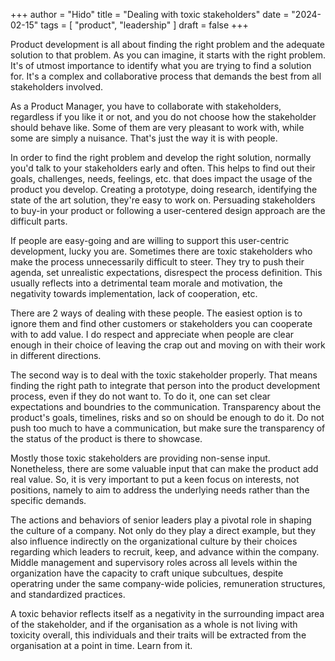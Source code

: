+++
author = "Hido"
title = "Dealing with toxic stakeholders"
date = "2024-02-15"
tags = [
    "product",
    "leadership"
]
draft = false
+++

Product development is all about finding the right problem and the adequate solution to that problem. As you can imagine, it starts with the right problem. It's of utmost importance to identify what you are trying to find a solution for. It's a complex and collaborative process that demands the best from all stakeholders involved. 

As a Product Manager, you have to collaborate with stakeholders, regardless if you like it or not, and you do not choose how the stakeholder should behave like. Some of them are very pleasant to work with, while some are simply a nuisance. That's just the way it is with people. 

In order to find the right problem and develop the right solution, normally you'd talk to your stakeholders early and often. This helps to find out their goals, challenges, needs, feelings, etc. that does impact the usage of the product you develop. Creating a prototype, doing research, identifying the state of the art solution, they're easy to work on. Persuading stakeholders to buy-in your product or following a user-centered design approach are the difficult parts.

If people are easy-going and are willing to support this user-centric development, lucky you are. Sometimes there are toxic stakeholders who make the process unnecessarily difficult to steer. They try to push their agenda, set unrealistic expectations, disrespect the process definition. This usually reflects into a detrimental team morale and motivation, the negativity towards implementation, lack of cooperation, etc. 

There are 2 ways of dealing with these people. The easiest option is to ignore them and find other customers or stakeholders you can cooperate with to add value. I do respect and appreciate when people are clear enough in their choice of leaving the crap out and moving on with their work in different directions. 

The second way is to deal with the toxic stakeholder properly. That means finding the right path to integrate that person into the product development process, even if they do not want to. To do it, one can set clear expectations and boundries to the communication. Transparency about the product's goals, timelines, risks and so on should be enough to do it. Do not push too much to have a communication, but make sure the transparency of the status of the product is there to showcase. 

Mostly those toxic stakeholders are providing non-sense input. Nonetheless, there are some valuable input that can make the product add real value. So, it is very important to put a keen focus on interests, not positions, namely to aim to address the underlying needs rather than the specific demands.

The actions and behaviors of senior leaders play a pivotal role in shaping the culture of a company. Not only do they play a direct example, but they also influence indirectly on the organizational culture by their choices regarding which leaders to recruit, keep, and advance within the company. Middle management and supervisory roles across all levels within the organization have the capacity to craft unique subcultues, despite operatring under the same company-wide policies, remuneration structures, and standardized practices. 

A toxic behavior reflects itself as a negativity in the surrounding impact area of the stakeholder, and if the organisation as a whole is not living with toxicity overall, this individuals and their traits will be extracted from the organisation at a point in time. Learn from it.